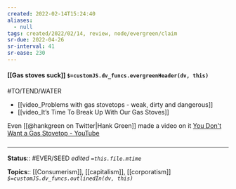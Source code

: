 ```yaml
---
created: 2022-02-14T15:24:40 
aliases:
  - null
tags: created/2022/02/14, review, node/evergreen/claim
sr-due: 2022-04-26
sr-interval: 41
sr-ease: 230
---
```


#### [[Gas stoves suck]] `$=customJS.dv_funcs.evergreenHeader(dv, this)`

#TO/TEND/WATER 
- [[video_Problems with gas stovetops - weak, dirty and dangerous]]
- [[video_It’s Time To Break Up With Our Gas Stoves]]

Even [[@hankgreen on Twitter|Hank Green]] made a video on it [You Don't Want a Gas Stovetop - YouTube](https://www.youtube.com/watch?v=Bcqah8U_uKA)
### <hr class="footnote"/>

**Status**:: #EVER/SEED 
*edited `=this.file.mtime`*

**Topics**:: [[Consumerism]], [[capitalism]], [[corporatism]]
*`$=customJS.dv_funcs.outlinedIn(dv, this)`*
